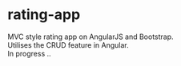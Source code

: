 # rating-app

MVC style rating app on AngularJS and Bootstrap.</br>
Utilises the CRUD feature in Angular.</br>
In progress ..
